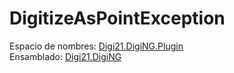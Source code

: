 # DigitizeAsPointException

Espacio de nombres: [Digi21.DigiNG.Plugin](../../)  
Ensamblado: [Digi21.DigiNG](../../../digi21.diging/)



